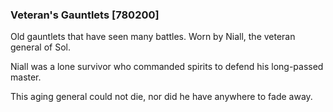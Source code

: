 ### Veteran's Gauntlets [780200]

Old gauntlets that have seen many battles. Worn by Niall, the veteran general of Sol.

Niall was a lone survivor who commanded spirits to defend his long-passed master.

This aging general could not die, nor did he have anywhere to fade away.